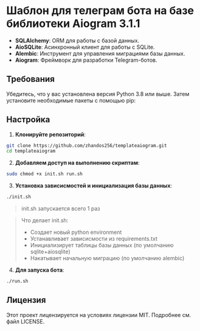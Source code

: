 # Шаблон для телеграм бота на базе библиотеки Aiogram 3.1.1

- **SQLAlchemy**: ORM для работы с базой данных.
- **AioSQLite**: Асинхронный клиент для работы с SQLite.
- **Alembic**: Инструмент для управления миграциями базы данных.
- **Aiogram**: Фреймворк для разработки Telegram-ботов.

## Требования

Убедитесь, что у вас установлена версия Python 3.8 или выше. Затем установите необходимые пакеты с помощью pip:

## Настройка

1. **Клонируйте репозиторий**:
```bash
git clone https://github.com/zhandos256/templateaiogram.git
cd templateaiogram
```

2. **Добавляем доступ на выполнению скриптам**:
```bash
sudo chmod +x init.sh run.sh
```

3. **Установка зависисмостей и инициализация базы данных**:
```bash
./init.sh
```
> init.sh запускается всего 1 раз

> Что делает init.sh:
> - Создает новый python environment
> - Устанавливает зависисмости из requirements.txt
> - Инициализирует таблицы базы данных (по умолчанию sqlite+aiosqlite)
> - Накатывает начальную миграцию (по умолчанию alembic)


4. **Для запуска бота**:
```bash
./run.sh
```

## Лицензия

Этот проект лицензируется на условиях лицензии MIT. Подробнее см. файл LICENSE.